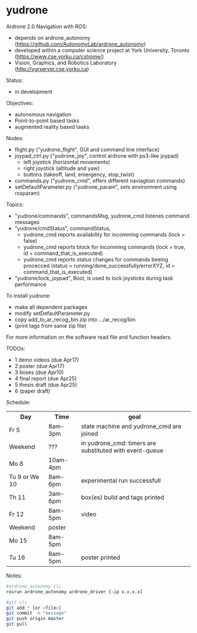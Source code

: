 yudrone
=======

Ardrone 2.0 Navigation with ROS:
* depends on ardrone_autonomy (https://github.com/AutonomyLab/ardrone_autonomy)
* developed within a computer science project at York University, Toronto (https://www.cse.yorku.ca/cshome/)
* Vision, Graphics, and Robotics Laboratory (http://vgrserver.cse.yorku.ca)

Status:
* in development

Objectives:
* autonomous navigation
* Point-to-point based tasks
* augmented reality based tasks

Nodes:
* flight.py ("yudrone_flight", GUI and command line interface)
* joypad_ctrl.py ("yudrone_joy", control ardrone with ps3-like joypad)
  * left joystick (horizontal movements)
  * right joystick (altitude and yaw)
  * buttons (takeoff, land, emergency, stop_twist)
* commands.py ("yudrone_cmd", offers different naviagtion commands)
* setDefaultParameter.py ("yudrone_param", sets environment using rosparam)

Topics:
* "yudrone/commands", commandsMsg, yudrone_cmd listenes command messages
* "yudrone/cmdStatus", commandStatus,
  * yudrone_cmd reports availability for incomming commands (lock = false)
  * yudrone_cmd reports block for incomming commands (lock = true, id = command_that_is_executed)
  * yudrone_cmd reports status changes for commands beeing procecced (status = running/done_successfully/errorXYZ, id = command_that_is_executed)
* "yudrone/lock_joypad", Bool, is used to lock joysticks during task performance

To install yudrone:
* make all dependent packages
* modify setDefaultParameter.py
* copy add_to_ar_recog_bin.zip into .../ar_recog/bin
* (print tags from same zip file)

For more information on the software read file and function headers.

TODOs:
* 1 demo videos   (due Apr17)
* 2 poster        (due Apr17)
* 3 boxes         (due Apr10)
* 4 final report  (due Apr25)
* 5 thesis draft  (due Apr25)
* 6 (paper draft)

Schedule:
<table>
  <tr>
    <th>Day</th>
    <th>Time</th>
    <th>goal</th>
  </tr>
  <tr>
    <td>Fr 5</td>
    <td>8am-3pm</td>
    <td>state machine and yudrone_cmd are joined</td>
  </tr>
  <tr>
    <td>Weekend</td>
    <td>???</td>
    <td>in yudrone_cmd: timers are substituted with event-queue</td>
  </tr>
  <tr>
    <td>Mo 8</td>
    <td>10am-4pm</td>
    <td></td>
  </tr>
  <tr>
    <td>Tu 9 or We 10</td>
    <td>8am-6pm</td>
    <td>experimental run successfull</td>
  </tr>
  <tr>
    <td>Th 11</td>
    <td>3am-6pm</td>
    <td>box(es) build and tags printed</td>
  </tr>
  <tr>
    <td>Fr 12</td>
    <td>8am-5pm</td>
    <td>video</td>
  </tr>
  <tr>
    <td>Weekend</td>
    <td>poster</td>
    <td></td>
  </tr>
  <tr>
    <td>Mo 15</td>
    <td>8am-5pm</td>
    <td></td>
  </tr>
  <tr>
    <td>Tu 16</td>
    <td>8am-5pm</td>
    <td>poster printed</td>
  </tr>
</table>

Notes:
```sh
#ardrone_autonomy cli
rosrun ardrone_autonomy ardrone_driver [-ip x.x.x.x]

#git cli
git add * [or <file>]
git commit -m "message"
git push origin master
git pull
```
